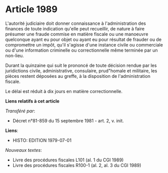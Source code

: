 # Article 1989

L'autorité judiciaire doit donner connaissance à l'administration des finances de toute indication qu'elle peut recueillir,
de nature à faire présumer une fraude commise en matière fiscale ou une manoeuvre quelconque ayant eu pour objet ou ayant eu
pour résultat de frauder ou de compromettre un impôt, qu'il s'agisse d'une instance civile ou commerciale ou d'une
information criminelle ou correctionnelle même terminée par un non-lieu.

Durant la quinzaine qui suit le prononcé de toute décision rendue par les juridictions civile, administrative, consulaire,
prud"homale et militaire, les pièces restent déposées au greffe, à la disposition de l'administration fiscale.

Le délai est réduit à dix jours en matière correctionnelle.

**Liens relatifs à cet article**

_Transféré par_:

  - Décret n°81-859 du 15 septembre 1981 - art. 2, v. init.

**Liens**:

  - HISTO: EDITION 1979-07-01

_Nouveaux textes_:

  - Livre des procédures fiscales L101 (al. 1 du CGI 1989)
  - Livre des procédures fiscales R100-1 (al. 2, al. 3 du CGI 1989)
